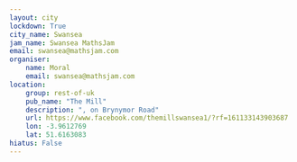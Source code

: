```yaml
---
layout: city                                           
lockdown: True
city_name: Swansea                                                               
jam_name: Swansea MathsJam
email: swansea@mathsjam.com
organiser:
    name: Moral
    email: swansea@mathsjam.com
location:
    group: rest-of-uk
    pub_name: "The Mill"
    description: ", on Brynymor Road"
    url: https://www.facebook.com/themillswansea1/?rf=161133143903687
    lon: -3.9612769
    lat: 51.6163083
hiatus: False
---
```


